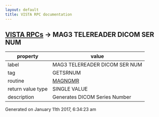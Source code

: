 ```yaml
---
layout: default
title: VISTA RPC documentation
---
```




## [VISTA RPCs](TableOfContent.md) &#8594; MAG3 TELEREADER DICOM SER NUM 

 property | value 
--- | --- 
 label | MAG3 TELEREADER DICOM SER NUM
 tag | GETSRNUM
 routine | [MAGNGMR](http://code.osehra.org/dox/Routine_MAGNGMR_source.html)
 return value type | SINGLE VALUE
 description | Generates DICOM Series Number




Generated on January 11th 2017, 6:34:23 am